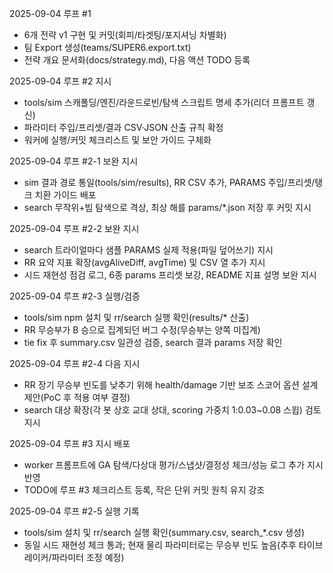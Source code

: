2025-09-04 루프 #1
- 6개 전략 v1 구현 및 커밋(회피/타겟팅/포지셔닝 차별화)
- 팀 Export 생성(teams/SUPER6.export.txt)
- 전략 개요 문서화(docs/strategy.md), 다음 액션 TODO 등록

2025-09-04 루프 #2 지시
- tools/sim 스캐폴딩/엔진/라운드로빈/탐색 스크립트 명세 추가(리더 프롬프트 갱신)
- 파라미터 주입/프리셋/결과 CSV·JSON 산출 규칙 확정
- 워커에 실행/커밋 체크리스트 및 보안 가이드 구체화

2025-09-04 루프 #2-1 보완 지시
- sim 결과 경로 통일(tools/sim/results), RR CSV 추가, PARAMS 주입/프리셋/탱크 치환 가이드 배포
- search 무작위+빔 탐색으로 격상, 최상 해를 params/*.json 저장 후 커밋 지시

2025-09-04 루프 #2-2 보완 지시
- search 트라이얼마다 샘플 PARAMS 실제 적용(파일 덮어쓰기) 지시
- RR 요약 지표 확장(avgAliveDiff, avgTime) 및 CSV 열 추가 지시
- 시드 재현성 점검 로그, 6종 params 프리셋 보강, README 지표 설명 보완 지시

2025-09-04 루프 #2-3 실행/검증
- tools/sim npm 설치 및 rr/search 실행 확인(results/* 산출)
- RR 무승부가 B 승으로 집계되던 버그 수정(무승부는 양쪽 미집계)
- tie fix 후 summary.csv 일관성 검증, search 결과 params 저장 확인
 
2025-09-04 루프 #2-4 다음 지시
- RR 장기 무승부 빈도를 낮추기 위해 health/damage 기반 보조 스코어 옵션 설계 제안(PoC 후 적용 여부 결정)
- search 대상 확장(각 봇 상호 교대 상대, scoring 가중치 1:0.03~0.08 스윕) 검토 지시

2025-09-04 루프 #3 지시 배포
- worker 프롬프트에 GA 탐색/다상대 평가/스냅샷/결정성 체크/성능 로그 추가 지시 반영
- TODO에 루프 #3 체크리스트 등록, 작은 단위 커밋 원칙 유지 강조

2025-09-04 루프 #2-5 실행 기록
- tools/sim 설치 및 rr/search 실행 확인(summary.csv, search_*.csv 생성)
- 동일 시드 재현성 체크 통과; 현재 물리 파라미터로는 무승부 빈도 높음(추후 타이브레이커/파라미터 조정 예정)
